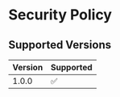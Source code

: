 # Security Policy

## Supported Versions

| Version | Supported          |
| ------- | ------------------ |
| 1.0.0   | :white_check_mark: |
